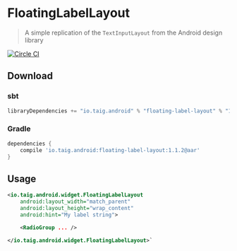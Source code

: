# FloatingLabelLayout

> A simple replication of the `TextInputLayout` from the Android design library

[![Circle CI](https://circleci.com/gh/Taig/FloatingLabelLayout.svg?style=svg)](https://circleci.com/gh/Taig/FloatingLabelLayout)

## Download

### sbt

````scala
libraryDependencies += "io.taig.android" % "floating-label-layout" % "1.1.3"
````

### Gradle

````groovy
dependencies {
    compile 'io.taig.android:floating-label-layout:1.1.2@aar'
}
````

## Usage

````xml
<io.taig.android.widget.FloatingLabelLayout
    android:layout_width="match_parent"
    android:layout_height="wrap_content"
    android:hint="My label string">

    <RadioGroup ... />

</io.taig.android.widget.FloatingLabelLayout>`
````